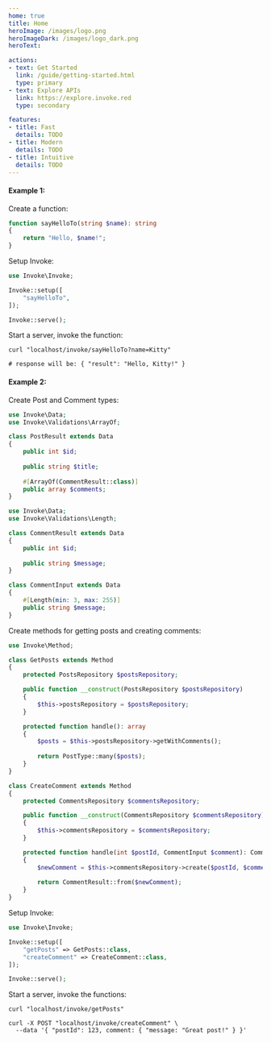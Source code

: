 ```yaml
---
home: true
title: Home
heroImage: /images/logo.png
heroImageDark: /images/logo_dark.png
heroText: 

actions:
- text: Get Started
  link: /guide/getting-started.html
  type: primary
- text: Explore APIs
  link: https://explore.invoke.red
  type: secondary

features:
- title: Fast
  details: TODO
- title: Modern
  details: TODO
- title: Intuitive
  details: TODO
---
```


#### Example 1:

Create a function:

```php
function sayHelloTo(string $name): string
{
    return "Hello, $name!";
}
```

Setup Invoke:

```php
use Invoke\Invoke;

Invoke::setup([
    "sayHelloTo",
]);

Invoke::serve();
```

Start a server, invoke the function:

```shell
curl "localhost/invoke/sayHelloTo?name=Kitty"

# response will be: { "result": "Hello, Kitty!" }
```

#### Example 2:

Create Post and Comment types:

```php
use Invoke\Data;
use Invoke\Validations\ArrayOf;

class PostResult extends Data
{
    public int $id;
    
    public string $title;
    
    #[ArrayOf(CommentResult::class)]
    public array $comments;
}
```

```php
use Invoke\Data;
use Invoke\Validations\Length;

class CommentResult extends Data
{
    public int $id;
    
    public string $message;
}

class CommentInput extends Data
{
    #[Length(min: 3, max: 255)]
    public string $message;
}
```

Create methods for getting posts and creating comments:

```php
use Invoke\Method;

class GetPosts extends Method
{
    protected PostsRepository $postsRepository;

    public function __construct(PostsRepository $postsRepository)
    {
        $this->postsRepository = $postsRepository;
    }

    protected function handle(): array
    {
        $posts = $this->postsRepository->getWithComments();
    
        return PostType::many($posts);
    }
}

class CreateComment extends Method
{
    protected CommentsRepository $commentsRepository;

    public function __construct(CommentsRepository $commentsRepository)
    {
        $this->commentsRepository = $commentsRepository;
    }

    protected function handle(int $postId, CommentInput $comment): CommentResult
    {
        $newComment = $this->commentsRepository->create($postId, $comment);
    
        return CommentResult::from($newComment);
    }
}
```

Setup Invoke:

```php
use Invoke\Invoke;

Invoke::setup([
    "getPosts" => GetPosts::class,
    "createComment" => CreateComment::class,
]);

Invoke::serve();
```

Start a server, invoke the functions:

```shell
curl "localhost/invoke/getPosts"
```

```shell
curl -X POST "localhost/invoke/createComment" \
  --data '{ "postId": 123, comment: { "message: "Great post!" } }'
```
